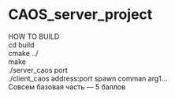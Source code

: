 # CAOS_server_project
HOW TO BUILD <br />
cd build <br />
cmake ../ <br />
make <br />
./server_caos port <br />
./client_caos address:port spawn comman arg1... <br />
Совсем базовая часть — 5 баллов
